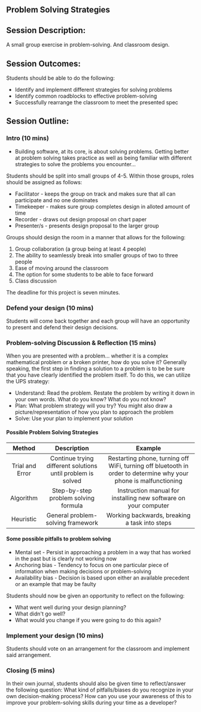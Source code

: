 ## Problem Solving Strategies

## Session Description: 
A small group exercise in problem-solving. And classroom design.

## Session Outcomes:  
Students should be able to do the following:
 
* Identify and implement different strategies for solving problems
* Identify common roadblocks to effective problem-solving
* Successfully rearrange the classroom to meet the presented spec
 
## Session Outline:

### Intro (10 mins)

* Building software, at its core, is about solving problems. Getting better at problem solving takes practice as well as being familiar with different strategies to solve the problems you encounter…

Students should be split into small groups of 4-5. Within those groups, roles should be assigned as follows:
* Facilitator - keeps the group on track and makes sure that all can participate and no one dominates 
* Timekeeper - makes sure group completes design in alloted amount of time
* Recorder - draws out design proposal on chart paper
* Presenter/s - presents design proposal to the larger group

Groups should design the room in a manner that allows for the following:

1) Group collaboration (a group being at least 4 people)
2) The ability to seamlessly break into smaller groups of two to three people
3) Ease of moving around the classroom
4) The option for some students to be able to face forward 
5) Class discussion

The deadline for this project is seven minutes.

### Defend your design (10 mins)

Students will come back together and each group will have an opportunity to present and defend their design decisions. 

### Problem-solving Discussion & Reflection (15 mins)

When you are presented with a problem… whether it is a complex mathematical problem or a broken printer, how do you solve it? Generally speaking, the first step in finding a solution to a problem is to be be sure that you have clearly identified the problem itself. To do this, we can utilize the UPS strategy:

* Understand: Read the problem. Restate the problem by writing it down in your own words. What do you know? What do you not know?
* Plan: What problem strategy will you try? You might also draw a picture/representation of how you plan to approach the problem
* Solve: Use your plan to implement your solution

#### Possible Problem Solving Strategies

| Method | Description | Example |
| :-------------: | :-------------: | :-----: |
| Trial and Error | Continue trying different solutions until problem is solved | Restarting phone, turning off WiFi, turning off bluetooth in order to determine why your phone is malfunctioning |
| Algorithm | Step-by-step problem solving formula |Instruction manual for installing new software on your computer|
| Heuristic | General problem-solving framework|Working backwards, breaking a task into steps |


#### Some possible pitfalls to problem solving

* Mental set - Persist in approaching a problem in a way that has worked in the past but is clearly not working now
* Anchoring bias - Tendency to focus on one particular piece of information when making decisions or problem-solving
* Availability bias - Decision is based upon either an available precedent or an example that may be faulty

Students should now be given an opportunity to reflect on the following:

* What went well during your design planning?
* What didn't go well?
* What would you change if you were going to do this again? 

### Implement your design (10 mins)

Students should vote on an arrangement for the classroom and implement said arrangement.

### Closing (5 mins)

In their own journal, students should also be given time to reflect/answer the following question: What kind of pitfalls/biases do you recognize in your own decision-making process? How can you use your awareness of this to improve your problem-solving skills during your time as a developer?